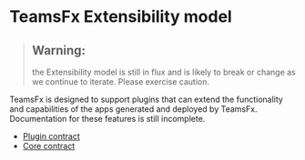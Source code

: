 # TeamsFx Extensibility model

> ## Warning:
> the Extensibility model is still in flux and is likely to break or change as we continue to iterate. Please exercise caution.

TeamsFx is designed to support plugins that can extend the functionality and capabilities of the apps generated and deployed by TeamsFx. Documentation for these features is still incomplete.

- [Plugin contract](src/plugin.ts)
- [Core contract](src/core.ts)

